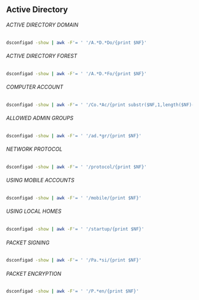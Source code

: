 ## Active Directory

###### ACTIVE DIRECTORY DOMAIN
```bash
dsconfigad -show | awk -F'= ' '/A.*D.*Do/{print $NF}'
```

###### ACTIVE DIRECTORY FOREST
```bash
dsconfigad -show | awk -F'= ' '/A.*D.*Fo/{print $NF}'
```

###### COMPUTER ACCOUNT
```bash
dsconfigad -show | awk -F'= ' '/Co.*Ac/{print substr($NF,1,length($NF)-1)}'
```

###### ALLOWED ADMIN GROUPS
```bash
dsconfigad -show | awk -F'= ' '/ad.*gr/{print $NF}'
```

###### NETWORK PROTOCOL
```bash
dsconfigad -show | awk -F'= ' '/protocol/{print $NF}'
```

###### USING MOBILE ACCOUNTS
```bash
dsconfigad -show | awk -F'= ' '/mobile/{print $NF}'
```

###### USING LOCAL HOMES
```bash
dsconfigad -show | awk -F'= ' '/startup/{print $NF}'
```

###### PACKET SIGNING
```bash
dsconfigad -show | awk -F'= ' '/Pa.*si/{print $NF}'
```

###### PACKET ENCRYPTION
```bash
dsconfigad -show | awk -F'= ' '/P.*en/{print $NF}'
```

